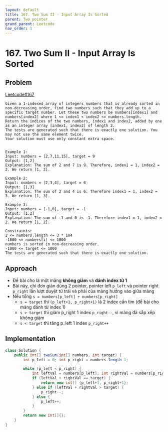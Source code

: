 ```yaml
---
layout: default
title: 167. Two Sum II - Input Array Is Sorted
parent: Two pointer
grand_parent: Leetcode
nav_order: 1
---
```


# 167. Two Sum II - Input Array Is Sorted

## Problem

[Leetcode#167](https://leetcode.com/problems/two-sum-ii-input-array-is-sorted/)
```text
Given a 1-indexed array of integers numbers that is already sorted in non-decreasing order, find two numbers such that they add up to a specific target number. Let these two numbers be numbers[index1] and numbers[index2] where 1 <= index1 < index2 <= numbers.length.
Return the indices of the two numbers, index1 and index2, added by one as an integer array [index1, index2] of length 2.
The tests are generated such that there is exactly one solution. You may not use the same element twice.
Your solution must use only constant extra space.


Example 1:
Input: numbers = [2,7,11,15], target = 9
Output: [1,2]
Explanation: The sum of 2 and 7 is 9. Therefore, index1 = 1, index2 = 2. We return [1, 2].

Example 2:
Input: numbers = [2,3,4], target = 6
Output: [1,3]
Explanation: The sum of 2 and 4 is 6. Therefore index1 = 1, index2 = 3. We return [1, 3].

Example 3:
Input: numbers = [-1,0], target = -1
Output: [1,2]
Explanation: The sum of -1 and 0 is -1. Therefore index1 = 1, index2 = 2. We return [1, 2].

Constraints:
2 <= numbers.length <= 3 * 104
-1000 <= numbers[i] <= 1000
numbers is sorted in non-decreasing order.
-1000 <= target <= 1000
The tests are generated such that there is exactly one solution.
```

## Approach

- Đề bài cho là một mảng **không giảm** và **đánh index từ 1**
- Bài này, chỉ đơn giản dùng 2 pointer, pointer left `p_left` và pointer right `p_right` lần lượt duyệt từ trái và phải của mảng hướng vào giữa mảng
- Nếu tổng `s = numbers[p_left] + numbers[p_right]`
  - `s = target` thì `(p_left+1, p_right+1)` là 2 index cần tìm (đề bài cho mảng đánh từ index 1)
  - `s > target` thì giảm p_right 1 index `p_right--`, vì mảng đã sắp xếp không giảm
  - `s < target` thì tăng p_left 1 index `p_right++`


## Implementation

```java
class Solution {
    public int[] twoSum(int[] numbers, int target) {
        int p_left = 0; int p_right = numbers.length-1;

        while (p_left < p_right) {
            int leftVal = numbers[p_left]; int rightVal = numbers[p_right];
            if (leftVal + rightVal == target) {
                return new int[] {p_left+1, p_right+1};
            } else if (leftVal + rightVal > target) {
                p_right--;
            } else {
                p_left++;
            }
        }
        return new int[]{};
    }
}
```
